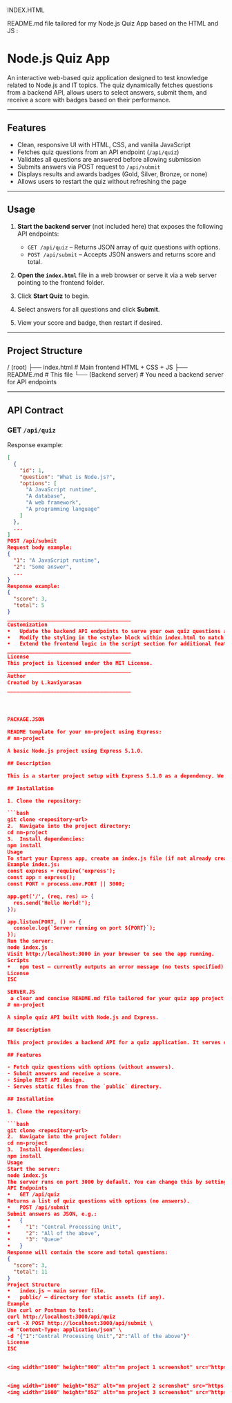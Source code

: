INDEX.HTML
 
 README.md file tailored for my Node.js Quiz App based on the HTML and JS :
# Node.js Quiz App

An interactive web-based quiz application designed to test knowledge related to Node.js and IT topics. The quiz dynamically fetches questions from a backend API, allows users to select answers, submit them, and receive a score with badges based on their performance.

---

## Features

- Clean, responsive UI with HTML, CSS, and vanilla JavaScript
- Fetches quiz questions from an API endpoint (`/api/quiz`)
- Validates all questions are answered before allowing submission
- Submits answers via POST request to `/api/submit`
- Displays results and awards badges (Gold, Silver, Bronze, or none)
- Allows users to restart the quiz without refreshing the page

---

## Usage

1. **Start the backend server** (not included here) that exposes the following API endpoints:
   - `GET /api/quiz` – Returns JSON array of quiz questions with options.
   - `POST /api/submit` – Accepts JSON answers and returns score and total.

2. **Open the `index.html`** file in a web browser or serve it via a web server pointing to the frontend folder.

3. Click **Start Quiz** to begin.

4. Select answers for all questions and click **Submit**.

5. View your score and badge, then restart if desired.

---

## Project Structure

/ (root)
├── index.html # Main frontend HTML + CSS + JS
├── README.md # This file
└── (Backend server) # You need a backend server for API endpoints

---

## API Contract

### GET `/api/quiz`

Response example:
```json
[
  {
    "id": 1,
    "question": "What is Node.js?",
    "options": [
      "A JavaScript runtime",
      "A database",
      "A web framework",
      "A programming language"
    ]
  },
  ...
]
POST /api/submit
Request body example:
{
  "1": "A JavaScript runtime",
  "2": "Some answer",
  ...
}
Response example:
{
  "score": 3,
  "total": 5
}
________________________________________
Customization
•	Update the backend API endpoints to serve your own quiz questions and scoring logic.
•	Modify the styling in the <style> block within index.html to match your branding.
•	Extend the frontend logic in the script section for additional features.
________________________________________
License
This project is licensed under the MIT License.
________________________________________
Author
Created by L.kaviyarasan
________________________________________




PACKAGE.JSON

README template for your nm-project using Express:
# nm-project

A basic Node.js project using Express 5.1.0.

## Description

This is a starter project setup with Express 5.1.0 as a dependency. We can build your Node.js web application using this foundation.

## Installation

1. Clone the repository:

```bash
git clone <repository-url>
2.	Navigate into the project directory:
cd nm-project
3.	Install dependencies:
npm install
Usage
To start your Express app, create an index.js file (if not already created) with your Express server setup.
Example index.js:
const express = require('express');
const app = express();
const PORT = process.env.PORT || 3000;

app.get('/', (req, res) => {
  res.send('Hello World!');
});

app.listen(PORT, () => {
  console.log(`Server running on port ${PORT}`);
});
Run the server:
node index.js
Visit http://localhost:3000 in your browser to see the app running.
Scripts
•	npm test — currently outputs an error message (no tests specified).
License
ISC

SERVER.JS
 a clear and concise README.md file tailored for your quiz app project:
# nm-project

A simple quiz API built with Node.js and Express.

## Description

This project provides a backend API for a quiz application. It serves quiz questions and evaluates user answers, returning the quiz score.

## Features

- Fetch quiz questions with options (without answers).
- Submit answers and receive a score.
- Simple REST API design.
- Serves static files from the `public` directory.

## Installation

1. Clone the repository:

```bash
git clone <repository-url>
2.	Navigate into the project folder:
cd nm-project
3.	Install dependencies:
npm install
Usage
Start the server:
node index.js
The server runs on port 3000 by default. You can change this by setting the PORT environment variable.
API Endpoints
•	GET /api/quiz
Returns a list of quiz questions with options (no answers).
•	POST /api/submit
Submit answers as JSON, e.g.:
•	{
•	  "1": "Central Processing Unit",
•	  "2": "All of the above",
•	  "3": "Queue"
•	}
Response will contain the score and total questions:
{
  "score": 3,
  "total": 11
}
Project Structure
•	index.js — main server file.
•	public/ — directory for static assets (if any).
Example
Use curl or Postman to test:
curl http://localhost:3000/api/quiz
curl -X POST http://localhost:3000/api/submit \
-H "Content-Type: application/json" \
-d '{"1":"Central Processing Unit","2":"All of the above"}'
License
ISC


<img width="1600" height="900" alt="nm project 1 screenshot" src="https://github.com/user-attachments/assets/e8d953ba-afc1-4ff2-bfb4-6fa14ce7ff64" />


<img width="1600" height="852" alt="nm project 2 screnshot" src="https://github.com/user-attachments/assets/832b55fc-5260-406e-a37f-9af3061ec616" />
<img width="1600" height="852" alt="nm project 3 screenshot" src="https://github.com/user-attachments/assets/cd2c2803-c25c-435a-9487-98209ad39dbc" />
